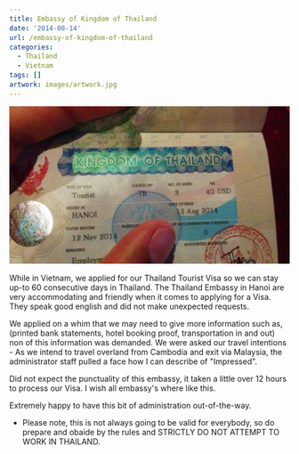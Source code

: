 ```yaml
---
title: Embassy of Kingdom of Thailand
date: '2014-08-14'
url: /embassy-of-kingdom-of-thailand
categories:
  - Thailand
  - Vietnam
tags: []
artwork: images/artwork.jpg
---
```


![](images/IMG_20140816_183539-1024x576.jpg)

While in Vietnam, we applied for our Thailand Tourist Visa so we can stay up-to 60 consecutive days in Thailand. The Thailand Embassy in Hanoi are very accommodating and friendly when it comes to applying for a Visa. They speak good english and did not make unexpected requests.

We applied on a whim that we may need to give more information such as, (printed bank statements, hotel booking proof, transportation in and out) non of this information was demanded. We were asked our travel intentions - As we intend to travel overland from Cambodia and exit via Malaysia, the administrator staff pulled a face how I can describe of "Impressed".

Did not expect the punctuality of this embassy, it taken a little over 12 hours to process our Visa. I wish all embassy's where like this.

Extremely happy to have this bit of administration out-of-the-way.

- Please note, this is not always going to be valid for everybody, so do prepare and obaide by the rules and STRICTLY DO NOT ATTEMPT TO WORK IN THAILAND.
